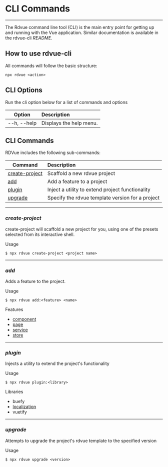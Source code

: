 # CLI Commands
--------------
The Rdvue command line tool (CLI) is the main entry point for getting up and running with the Vue application. Similar documentation is available in the rdvue-cli _README._

## How to use rdvue-cli

All commands will follow the basic structure:

```
npx rdvue <action>
```

## CLI Options

Run the cli option below for a list of commands and options

| **Option**   | **Description**         |
| ------------ | :---------------------- |
| \--h, --help | Displays the help menu. |

## CLI Commands

RDVue includes the following sub-commands:

| **Command**                       | **Description**                                  |
| --------------------------------- | :----------------------------------------------- |
| [create-project](#create-project) | Scaffold a new rdvue project                     |
| [add](#add)                       | Add a feature to a project                       |
| [plugin](#plugin)                 | Inject a utility to extend project functionality |
| [upgrade](#upgrade)               | Specify the rdvue template version for a project |

* * *

### _create-project_

create-project will scaffold a new project for you, using one of the presets selected from its interactive shell.

Usage
```
$ npx rdvue create-project <project name>
```

* * *

### _add_
Adds a feature to the project.

Usage
```
$ npx rdvue add:<feature> <name>
```
Features
* [component](Features.md#components)
* [page](Features.md#pages)
* [service](Features.md#services)
* [store](Features.md#stores)


* * *

### _plugin_
Injects a utility to extend the project's functionality

Usage
```
$ npx rdvue plugin:<library>
```

Libraries
* buefy
* [localization](Features.md#localization)
* vuetify


* * *

### _upgrade_
Attempts to upgrade the project's rdvue template to the specified version

Usage
```
$ npx rdvue upgrade <version>
```
